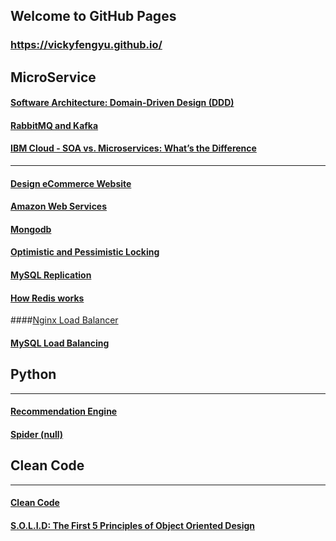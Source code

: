 ## Welcome to GitHub Pages

### https://vickyfengyu.github.io/


## MicroService


#### [Software Architecture: Domain-Driven Design (DDD)](https://vickyfengyu.github.io/microservice/Domain-Driven-Design)

#### [RabbitMQ and Kafka](https://vickyfengyu.github.io/system-design/RabbitMQ-and-Kafka)

#### [IBM Cloud - SOA vs. Microservices: What’s the Difference](https://www.ibm.com/cloud/blog/soa-vs-microservices)


----------


#### [Design eCommerce Website](https://vickyfengyu.github.io/SysDesignFirst)

#### [Amazon Web Services](https://vickyfengyu.github.io/AWS)

#### [Mongodb](https://vickyfengyu.github.io/SysDesignSecond)

#### [Optimistic and Pessimistic Locking](https://vickyfengyu.github.io/SysDesignThird)

#### [MySQL Replication](https://vickyfengyu.github.io/SysDesignFifth)

#### [How  Redis works](https://vickyfengyu.github.io/SystemRedis)

####[Nginx Load Balancer](https://vickyfengyu.github.io/NginxLoadBalancer)

#### [MySQL Load Balancing](https://vickyfengyu.github.io/SysDesignFourth)



## Python

----------
#### [Recommendation Engine](https://vickyfengyu.github.io/machine-learning/RecommendationSystemPython)
#### [Spider (null)](#)


## Clean Code

----------
#### [Clean Code](https://vickyfengyu.github.io/CleanCode)

#### [S.O.L.I.D: The First 5 Principles of Object Oriented Design](https://scotch.io/bar-talk/s-o-l-i-d-the-first-five-principles-of-object-oriented-design)


